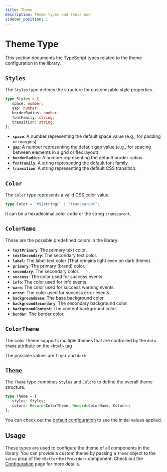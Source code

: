 ```yaml
---
title: Theme
description: Theme types and their use
sidebar_position: 1
---
```


# Theme Type

This section documents the TypeScript types related to the theme configuration in the library.

## `Styles`

The `Styles` type defines the structure for customizable style properties.

```typescript
type Styles = {
   space: number;
   gap: number;
   borderRadius: number;
   fontFamily: string;
   transition: string;
};
```

-  **`space`**: A number representing the default space value (e.g., for padding or margins).
-  **`gap`**: A number representing the default gap value (e.g., for spacing between elements in a grid or flex layout).
-  **`borderRadius`**: A number representing the default border radius.
-  **`fontFamily`**: A string representing the default font family.
-  **`transition`**: A string representing the default CSS transition.

## `Color`

The `Color` type represents a valid CSS color value.

```typescript
type Color = `#${string}` | "transparent";
```

It can be a hexadecimal color code or the string `transparent`.

## `ColorName`

Those are the possible predefined colors in the library:

-  **`textPrimary`**: The primary text color.
-  **`textSecondary`**: The secondary text color.
-  **`label`**: The label text color (That remains light even on dark theme).
-  **`primary`**: The primary (brand) color.
-  **`secondary`**: The secondary color.
-  **`success`**: The color used for success events.
-  **`info`**: The color used for info events.
-  **`warn`**: The color used for success warning events.
-  **`error`**: The color used for success error events.
-  **`backgroundBase`**: The base background color.
-  **`backgroundSecondary`**: The secondary background color.
-  **`backgroundContent`**: The content background color.
-  **`border`**: The border color.

## `ColorTheme`

The color theme supports multiple themes that are controlled by the `data-theme` attribute on the `<html>` tag

The possible values are `light` and `dark`

## `Theme`

The `Theme` type combines `Styles` and `Colors` to define the overall theme structure.

```typescript
type Theme = {
   styles: Styles;
   colors: Record<ColorTheme, Record<ColorName, Color>>;
};
```

You can check out the [default configuration](../getting-started/configuration#theme) to see the initial values applied.

## Usage

These types are used to configure the theme of all components in the library. You can provide a custom theme by passing a `Theme` object to the `value` prop of the `<BetterHtmlProvider>` component. Check out the [Configuration](../getting-started/configuration#theme-configuration) page for more details.
